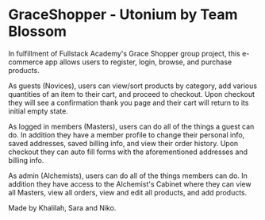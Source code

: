 # GraceShopper - Utonium by Team Blossom

In fulfillment of Fullstack Academy's Grace Shopper group project, this e-commerce app allows users to register, login, browse, and purchase products.

As guests (Novices), users can view/sort products by category, add various quantities of an item to their cart, and proceed to checkout. Upon checkout they will see a confirmation thank you page and their cart will return to its initial empty state.

As logged in members (Masters), users can do all of the things a guest can do. In addition they have a member profile to change their personal info, saved addresses, saved billing info, and view their order history. Upon checkout they can auto fill forms with the aforementioned addresses and billing info.

As admin (Alchemists), users can do all of the things members can do. In addition they have access to the Alchemist's Cabinet where they can view all Masters, view all orders, view and edit all products, and add products.

Made by Khalilah, Sara and Niko.

